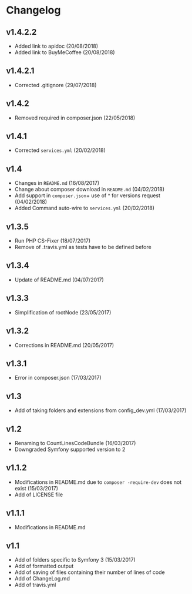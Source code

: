 # Changelog

v1.4.2.2
--------
- Added link to apidoc (20/08/2018)
- Added link to BuyMeCoffee (20/08/2018)

v1.4.2.1
--------
- Corrected .gitignore (29/07/2018)

v1.4.2
------
- Removed required in composer.json (22/05/2018)

v1.4.1
------
- Corrected `services.yml` (20/02/2018)

v1.4
----
- Changes in `README.md` (16/08/2017)
- Change about composer download in `README.md` (04/02/2018)
- Add support in `composer.json`+ use of ^ for versions request (04/02/2018)
- Added Command auto-wire to `services.yml` (20/02/2018)

v1.3.5
------
- Run PHP CS-Fixer (18/07/2017)
- Remove of .travis.yml as tests have to be defined before

v1.3.4
------
- Update of README.md (04/07/2017)

v1.3.3
------
- Simplification of rootNode (23/05/2017)

v1.3.2
------
- Corrections in README.md (20/05/2017)

v1.3.1
------
- Error in composer.json (17/03/2017)

v1.3
------
- Add of taking folders and extensions from config_dev.yml (17/03/2017)

v1.2
----
- Renaming to CountLinesCodeBundle (16/03/2017)
- Downgraded Symfony supported version to 2

v1.1.2
------
- Modifications in README.md due to `composer -require-dev` does not exist (15/03/2017)
- Add of LICENSE file

v1.1.1
------
- Modifications in README.md

v1.1
----
- Add of folders specific to Symfony 3 (15/03/2017)
- Add of formatted output
- Add of saving of files containing their number of lines of code
- Add of ChangeLog.md
- Add of travis.yml
